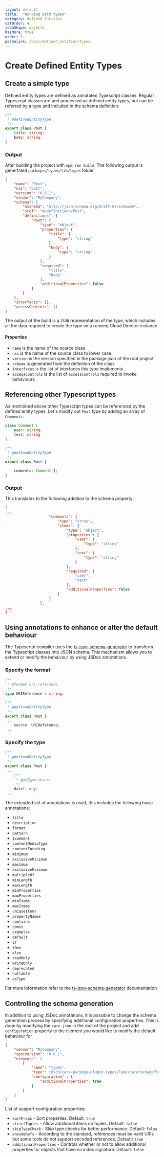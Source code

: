 ```yaml
---
layout: default
title:  "Working with types"
category: Defined Entities
catOrder: 4
iconShape: objects
hasMore: true
order: 3
permalink: /docs/defined_entities/types
---
```

# Create Defined Entity Types

## Create a simple type
Defined entity types are defined as annotated Typescript classes. Regular Typescript classes are and processed as defined entity types, but can be referred by a type and included in the schema definition.

```typescript
/**
 * @definedEntityType
 */
export class Post {
    title: string;
    body: string;
}
```
### Output
After building the project with `npm run build`. The following output is genertated `packages/types/lib/types` folder
```json
{
    "name": "Post",
    "nss": "post",
    "version": "0.0.1",
    "vendor": "MyCompany",
    "schema": {
        "$schema": "http://json-schema.org/draft-07/schema#",
        "$ref": "#/definitions/Post",
        "definitions": {
            "Post": {
                "type": "object",
                "properties": {
                    "title": {
                        "type": "string"
                    },
                    "body": {
                        "type": "string"
                    }
                },
                "required": [
                    "title",
                    "body"
                ],
                "additionalProperties": false
            }
        }
    },
    "interfaces": [],
    "accessControls": []
}
```
The output of the build is a `JSON` representation of the type, which includes all the data required to create the type on a running Cloud Director instance.
#### Properties
* `name` is the name of the source class
* `nss` is the name of the source class to lower case
* `version` is the version specified in the package.json of the root project
* `schema` is generated from the definition of the class
* `interfaces` is the list of interfaces this type implements
* `accessControls` is the list of `accessControls` required to invoke behaviours

## Referencing other Typescript types
As mentioned above other Typescript types can be referenced by the defined entity types. Let's modify out `Post` type by adding an array of `Comments`:
```typescript
class Comment {
    user: string;
    text: string
}

/**
 * @definedEntityType
 */
export class Post {
    ...
    comments: Comment[];
}
```
### Output
This translates to the following addition to the schema property:
```json
{
...
                    "comments": {
                        "type": "array",
                        "items": {
                            "type": "object",
                            "properties": {
                                "user": {
                                    "type": "string"
                                },
                                "text": {
                                    "type": "string"
                                }
                            },
                            "required": [
                                "user",
                                "text"
                            ],
                            "additionalProperties": false
                        }
                    }
                },
...
}
```
## Using annotations to enhance or alter the default behaviour
The Typescript compiler uses the [ts-json-schema-generator](https://github.com/vega/ts-json-schema-generator) to transform the Typescript classes into JSON schema. This mechanism allows you to extend or modify the behaivour by using JSDoc annotations.

### Specify the format
```typescript
/**
 * @format uri-reference
 */
type URIReference = string;

/**
 * @definedEntityType
 */
export class Post {
...
    source: URIReference;
...
```

### Specify the type
```typescript
/**
 * @definedEntityType
 */
export class Post {
...
    /**
     * @asType object
     */
    data?: any;
...
```
The extended set of annotations is used, this includes the following basic annotations:
* `title`
* `description`
* `format`
* `pattern`
* `$comment`
* `contentMediaType`
* `contentEncoding`
* `minimum`
* `exclusiveMinimum`
* `maximum`
* `exclusiveMaximum`
* `multipleOf`
* `minLength`
* `maxLength`
* `minProperties`
* `maxProperties`
* `minItems`
* `maxItems`
* `uniqueItems`
* `propertyNames`
* `contains`
* `const`
* `examples`
* `default`
* `if`
* `then`
* `else`
* `readOnly`
* `writeOnly`
* `deprecated`
* `nullable`
* `asType`

For more information refer to the [ts-json-schema-generator](https://github.com/vega/ts-json-schema-generator) documentation

## Controlling the schema generation
In addition to using JSDoc annotations, it is possible to change the schema generation process by specifying additional configuration properties. This is done by modifying the `care.json` in the root of the project and add `configuration` property to the element you would like to modify the default behaviour for
```json
{
    "vendor": "MyCompany",
    "specVersion": "0.0.1",
    "elements": [
        {
            "name": "types",
            "type": "@vcd/care-package-plugin-types/TypesCarePackagePlugin",
            "configuration" : {
                "additionalProperties": true
            }
        }
    ]
}
```
List of support configuration properties:
* `sortProps` - Sort properties. Default: `true`
* `strictTuples` - Allow additional items on tuples. Default: `false`
* `skipTypeCheck` - Skip type checks for better performance. Default: `false`
* `encodeRefs` - According to the standard, references must be valid URIs but some tools do not support encoded references. Default: `true`
* `additionalProperties` - Controls whether or not to allow additional properties for objects that have no index signature. Default: `false`
